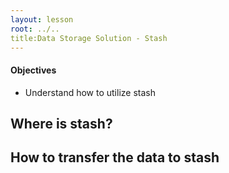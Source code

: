 ```yaml
---
layout: lesson
root: ../..
title:Data Storage Solution - Stash 
---
```

<div class="objectives" markdown="1">

#### Objectives
*   Understand how to utilize stash  

</div>

<h2> Where is stash? </h2> 

<h2> How to transfer the data to stash </h2> 


</div>

